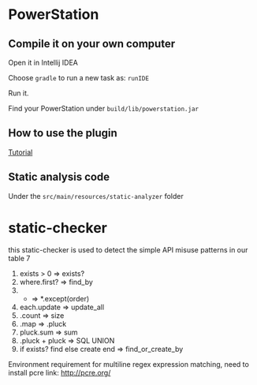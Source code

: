 # PowerStation

## Compile it on your own computer

Open it in Intellij IDEA

Choose `gradle` to run a new task as: `runIDE`

Run it.

Find your PowerStation under `build/lib/powerstation.jar`

## How to use the plugin

[Tutorial](https://hyperloop-rails.github.io/powerstation/)

## Static analysis code

Under the `src/main/resources/static-analyzer` folder 

# static-checker
this static-checker is used to detect the simple API misuse patterns in our table 7
1. exists > 0 => exists?
2. where.first? => find_by
3. * => *.except(order)
4. each.update => update_all
5. .count => size
6. .map => .pluck
7. pluck.sum => sum
8. .pluck + pluck => SQL UNION
9. if exists? find else create end => find_or_create_by

Environment requirement
for multiline regex expression matching, need to install pcre
link: http://pcre.org/
